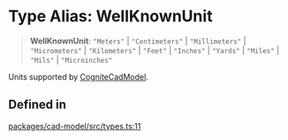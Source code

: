 # Type Alias: WellKnownUnit

> **WellKnownUnit**: `"Meters"` \| `"Centimeters"` \| `"Millimeters"` \| `"Micrometers"` \| `"Kilometers"` \| `"Feet"` \| `"Inches"` \| `"Yards"` \| `"Miles"` \| `"Mils"` \| `"Microinches"`

Units supported by [CogniteCadModel](../classes/CogniteCadModel.md).

## Defined in

[packages/cad-model/src/types.ts:11](https://github.com/cognitedata/reveal/blob/3aaed3491dba3f4ba9ecd87f495d35383cc73a1d/viewer/packages/cad-model/src/types.ts#L11)
